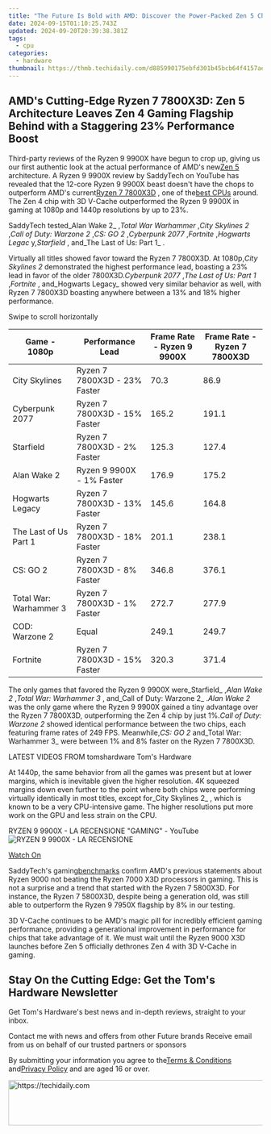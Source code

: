 ```yaml
---
title: "The Future Is Bold with AMD: Discover the Power-Packed Zen 5 Chips Featuring 8.315 Billion Transistors and an Incredible 28%% Uptick in Die Density"
date: 2024-09-15T01:10:25.743Z
updated: 2024-09-20T20:39:38.381Z
tags:
  - cpu
categories:
  - hardware
thumbnail: https://thmb.techidaily.com/d885990175ebfd301b45bcb64f4157ae788a5f9cafe52f432572d6e312400466.jpg
---
```


## AMD's Cutting-Edge Ryzen 7 7800X3D: Zen 5 Architecture Leaves Zen 4 Gaming Flagship Behind with a Staggering 23% Performance Boost

Third-party reviews of the Ryzen 9 9900X have begun to crop up, giving us our first authentic look at the actual performance of AMD's new[Zen 5](https://www.tomshardware.com/pc-components/cpus/amd-deep-dives-zen-5-ryzen-9000-and-strix-point-cpu-rdna-35-gpu-and-xdna-2-architectures) architecture. A Ryzen 9 9900X review by SaddyTech on YouTube has revealed that the 12-core Ryzen 9 9900X beast doesn't have the chops to outperform AMD's current[Ryzen 7 7800X3D](https://www.tomshardware.com/reviews/amd-ryzen-7-7800x3d-cpu-review) , one of the[best CPUs](https://www.tomshardware.com/reviews/best-cpus,3986.html) around. The Zen 4 chip with 3D V-Cache outperformed the Ryzen 9 9900X in gaming at 1080p and 1440p resolutions by up to 23%.

 SaddyTech tested_Alan Wake 2_ ,_Total War Warhammer_ ,_City Skylines 2_ ,_Call of Duty: Warzone 2_ ,_CS: GO 2_ ,_Cyberpunk 2077_ ,_Fortnite_ ,_Hogwarts Legac_ y,_Starfield_ , and_The Last of Us: Part 1_ .

 Virtually all titles showed favor toward the Ryzen 7 7800X3D. At 1080p,_City Skylines 2_ demonstrated the highest performance lead, boasting a 23% lead in favor of the older 7800X3D._Cyberpunk 2077_ ,_The Last of Us: Part 1_ ,_Fortnite_ , and_Hogwarts Legacy_ showed very similar behavior as well, with Ryzen 7 7800X3D boasting anywhere between a 13% and 18% higher performance.

 Swipe to scroll horizontally

| Game - 1080p           | Performance Lead             | Frame Rate - Ryzen 9 9900X | Frame Rate - Ryzen 7 7800X3D |
| ---------------------- | ---------------------------- | -------------------------- | ---------------------------- |
| City Skylines          | Ryzen 7 7800X3D - 23% Faster | 70.3                       | 86.9                         |
| Cyberpunk 2077         | Ryzen 7 7800X3D - 15% Faster | 165.2                      | 191.1                        |
| Starfield              | Ryzen 7 7800X3D - 2% Faster  | 125.3                      | 127.4                        |
| Alan Wake 2            | Ryzen 9 9900X - 1% Faster    | 176.9                      | 175.2                        |
| Hogwarts Legacy        | Ryzen 7 7800X3D - 13% Faster | 145.6                      | 164.8                        |
| The Last of Us Part 1  | Ryzen 7 7800X3D - 18% Faster | 201.1                      | 238.1                        |
| CS: GO 2               | Ryzen 7 7800X3D - 8% Faster  | 346.8                      | 376.1                        |
| Total War: Warhammer 3 | Ryzen 7 7800X3D - 1% Faster  | 272.7                      | 277.9                        |
| COD: Warzone 2         | Equal                        | 249.1                      | 249.7                        |
| Fortnite               | Ryzen 7 7800X3D - 15% Faster | 320.3                      | 371.4                        |

 The only games that favored the Ryzen 9 9900X were_Starfield_ ,_Alan Wake 2_ ,_Total War: Warhammer 3_ , and_Call of Duty: Warzone 2_ ._Alan Wake 2_ was the only game where the Ryzen 9 9900X gained a tiny advantage over the Ryzen 7 7800X3D, outperforming the Zen 4 chip by just 1%._Call of Duty: Warzone 2_ showed identical performance between the two chips, each featuring frame rates of 249 FPS. Meanwhile,_CS: GO 2_ and_Total War: Warhammer 3_ were between 1% and 8% faster on the Ryzen 7 7800X3D.

 LATEST VIDEOS FROM tomshardware Tom's Hardware

 At 1440p, the same behavior from all the games was present but at lower margins, which is inevitable given the higher resolution. 4K squeezed margins down even further to the point where both chips were performing virtually identically in most titles, except for_City Skylines 2_ , which is known to be a very CPU-intensive game. The higher resolutions put more work on the GPU and less strain on the CPU.

 RYZEN 9 9900X - LA RECENSIONE "GAMING" - YouTube ![RYZEN 9 9900X - LA RECENSIONE ](https://img.youtube.com/vi/AZgLHglPCKE/maxresdefault.jpg)

[Watch On](https://youtu.be/AZgLHglPCKE)

 SaddyTech's gaming[benchmarks](https://www.tomshardware.com/tag/benchmark) confirm AMD's previous statements about Ryzen 9000 not beating the Ryzen 7000 X3D processors in gaming. This is not a surprise and a trend that started with the Ryzen 7 5800X3D. For instance, the Ryzen 7 5800X3D, despite being a generation old, was still able to outperform the Ryzen 9 7950X flagship by 8% in our testing.

 3D V-Cache continues to be AMD's magic pill for incredibly efficient gaming performance, providing a generational improvement in performance for chips that take advantage of it. We must wait until the Ryzen 9000 X3D launches before Zen 5 officially dethrones Zen 4 with 3D V-Cache in gaming.

## Stay On the Cutting Edge: Get the Tom's Hardware Newsletter

 Get Tom's Hardware's best news and in-depth reviews, straight to your inbox.

 Contact me with news and offers from other Future brands  Receive email from us on behalf of our trusted partners or sponsors

 By submitting your information you agree to the[Terms & Conditions](https://futureplc.com/terms-conditions/) and[Privacy Policy](https://futureplc.com/privacy-policy/) and are aged 16 or over.

<ins class="adsbygoogle"
     style="display:block"
     data-ad-format="autorelaxed"
     data-ad-client="ca-pub-7571918770474297"
     data-ad-slot="1223367746"></ins>

<ins class="adsbygoogle"
     style="display:block"
     data-ad-client="ca-pub-7571918770474297"
     data-ad-slot="8358498916"
     data-ad-format="auto"
     data-full-width-responsive="true"></ins>



<!-- affiliate ads begin -->
<a href="https://appsumo.8odi.net/c/5597632/2123726/7443" target="_top" id="2123726">
  <img src="//a.impactradius-go.com/display-ad/7443-2123726" border="0" alt="https://techidaily.com" width="600" height="90"/>
</a>
<img height="0" width="0" src="https://appsumo.8odi.net/i/5597632/2123726/7443" style="position:absolute;visibility:hidden;" border="0" />
<!-- affiliate ads end -->


